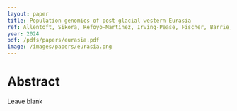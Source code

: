 ```yaml
---
layout: paper
title: Population genomics of post-glacial western Eurasia
ref: Allentoft, Sikora, Refoyo-Martínez, Irving-Pease, Fischer, Barrie, and Ingason et al. 2024. Nature.
year: 2024
pdf: /pdfs/papers/eurasia.pdf
image: /images/papers/eurasia.png
---
```


# Abstract

Leave blank
